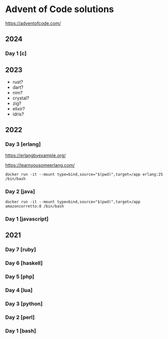 # Advent of Code solutions

https://adventofcode.com/

## 2024

### Day 1 [c]

## 2023

- rust?
- dart?
- nim?
- crystal?
- zig?
- elixir?
- idris?

## 2022

### Day 3 [erlang]

https://erlangbyexample.org/

https://learnyousomeerlang.com/

    docker run -it --mount type=bind,source="$(pwd)",target=/app erlang:25 /bin/bash

### Day 2 [java]

    docker run -it --mount type=bind,source="$(pwd)",target=/app amazoncorretto:8 /bin/bash

### Day 1 [javascript]

## 2021

### Day 7 [ruby]

### Day 6 [haskell]

### Day 5 [php]

### Day 4 [lua]

### Day 3 [python]

### Day 2 [perl]

### Day 1 [bash]
